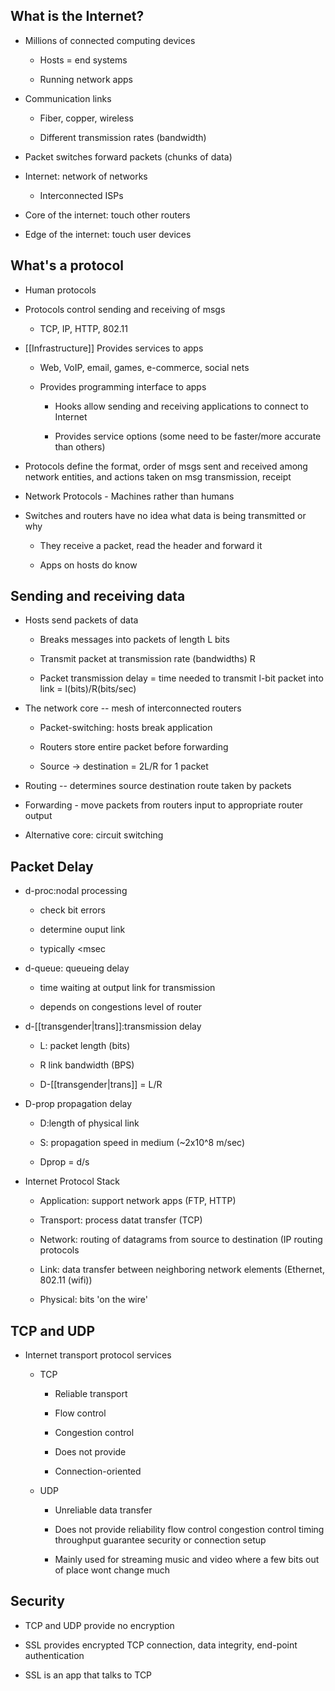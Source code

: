 ## What is the Internet?

-   Millions of connected computing devices

    -   Hosts = end systems

    -   Running network apps

-   Communication links

    -   Fiber, copper, wireless

    -   Different transmission rates (bandwidth)

-   Packet switches forward packets (chunks of data)

-   Internet: network of networks

    -   Interconnected ISPs

-   Core of the internet: touch other routers

-   Edge of the internet: touch user devices

## What's a protocol

-   Human protocols

-   Protocols control sending and receiving of msgs

    -   TCP, IP, HTTP, 802.11

-   [[Infrastructure]] Provides services to apps

    -   Web, VoIP, email, games, e-commerce, social nets

    -   Provides programming interface to apps

        -   Hooks allow sending and receiving applications to connect to Internet

        -   Provides service options (some need to be faster/more accurate than others)

-   Protocols define the format, order of msgs sent and received among network entities, and actions taken on msg transmission, receipt

-   Network Protocols - Machines rather than humans

-   Switches and routers have no idea what data is being transmitted or why

    -   They receive a packet, read the header and forward it

    -   Apps on hosts do know

## Sending and receiving data

-   Hosts send packets of data

    -   Breaks messages into packets of length L bits

    -   Transmit packet at transmission rate (bandwidths) R

    -   Packet transmission delay = time needed to transmit l-bit packet into link = l(bits)/R(bits/sec)

-   The network core -- mesh of interconnected routers

    -   Packet-switching: hosts break application

    -   Routers store entire packet before forwarding

    -   Source -\> destination = 2L/R for 1 packet

-   Routing -- determines source destination route taken by packets

-   Forwarding - move packets from routers input to appropriate router output

-   Alternative core: circuit switching

## Packet Delay

-   d-proc:nodal processing

    -   check bit errors

    -   determine ouput link

    -   typically \<msec

-   d-queue: queueing delay

    -   time waiting at output link for transmission

    -   depends on congestions level of router

-   d-[[transgender|trans]]:transmission delay

    -   L: packet length (bits)

    -   R link bandwidth (BPS)

    -   D-[[transgender|trans]] = L/R

-   D-prop propagation delay

    -   D:length of physical link

    -   S: propagation speed in medium (\~2x10\^8 m/sec)

    -   Dprop = d/s

-   Internet Protocol Stack

    -   Application: support network apps (FTP, HTTP)

    -   Transport: process datat transfer (TCP)

    -   Network: routing of datagrams from source to destination (IP routing protocols

    -   Link: data transfer between neighboring network elements (Ethernet, 802.11 (wifi))

    -   Physical: bits 'on the wire'

## TCP and UDP

-   Internet transport protocol services

    -   TCP

        -   Reliable transport

        -   Flow control

        -   Congestion control

        -   Does not provide

        -   Connection-oriented

    -   UDP

        -   Unreliable data transfer

        -   Does not provide reliability flow control congestion control timing throughput guarantee security or connection setup

        -   Mainly used for streaming music and video where a few bits out of place wont change much

## Security

-   TCP and UDP provide no encryption

-   SSL provides encrypted TCP connection, data integrity, end-point authentication

-   SSL is an app that talks to TCP

